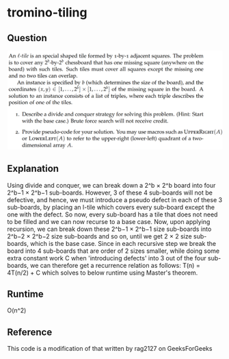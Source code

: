 # tromino-tiling

## Question
![question](./question.png)

## Explanation
Using divide and conquer, we can break down a 2^b × 2^b board into four 2^b−1 × 2^b−1 sub-boards. However, 3 of these 4 sub-boards will not be defective, and hence, we must introduce a pseudo defect in each of these 3 sub-boards, by placing an l-tile which covers every sub-board except the one with the defect. So now, every sub-board has a tile that does not need to be filled and we can now recurse to a base case. Now, upon applying recursion,
we can break down these 2^b−1 × 2^b−1 size sub-boards into 2^b−2 × 2^b−2 size sub-boards and so on, until we get 2 × 2 size sub-boards, which is the base case. Since in each recursive step we break the board into 4 sub-boards that are order of 2 sizes smaller, while doing some extra constant work C when 'introducing defects' into 3 out of the four sub-boards, we can therefore get a recurrence relation as follows:
T(n) = 4T(n/2) + C
which solves to below runtime using Master's theorem.

## Runtime
O(n^2)

## Reference
This code is a modification of that written by rag2127 on GeeksForGeeks
